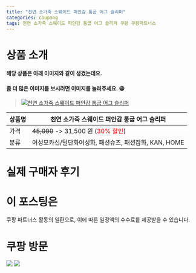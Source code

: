```yaml
---
title: "천연 소가죽 스웨이드 퍼안감 통굽 어그 슬리퍼"
categories: coupang
tags: 천연 소가죽 스웨이드 퍼안감 통굽 어그 슬리퍼 쿠팡 쿠팡파트너스
---
```

# 상품 소개
#### 해당 상품은 아래 이미지와 같이 생겼는데요. 
#### 좀 더 많은 이미지를 보시려면 이미지를 눌러주세요. 😀
> [![천연 소가죽 스웨이드 퍼안감 통굽 어그 슬리퍼](https://static.coupangcdn.com/image/affiliate/banner/041385527efc320c02eae420819d5a0f@2x.jpg)](https://coupa.ng/bO4nzE)

상품명 | 천연 소가죽 스웨이드 퍼안감 통굽 어그 슬리퍼
-------|-------
가격 | ~~45,000~~ -> 31,500 원 (<span style="color:red">30% 할인</span>)
분류 | 여성모카신/털단화여성화, 패션슈즈, 패션잡화, KAN, HOME

# 실제 구매자 후기

# 이 포스팅은
쿠팡 파트너스 활동의 일환으로, 이에 따른 일정액의 수수료를 제공받을 수 있습니다.

# 쿠팡 방문
[![](https://ads-partners.coupang.com/banners/404218?subId=&traceId=V0-301-bae0f72e5e59e45f-I404218&w=728&h=90)](https://coupa.ng/bOXH5d)
[![](https://ads-partners.coupang.com/banners/404240?subId=&traceId=V0-301-371ae01f4226dec2-I404240&w=728&h=90)](https://coupa.ng/bOXIeg)


